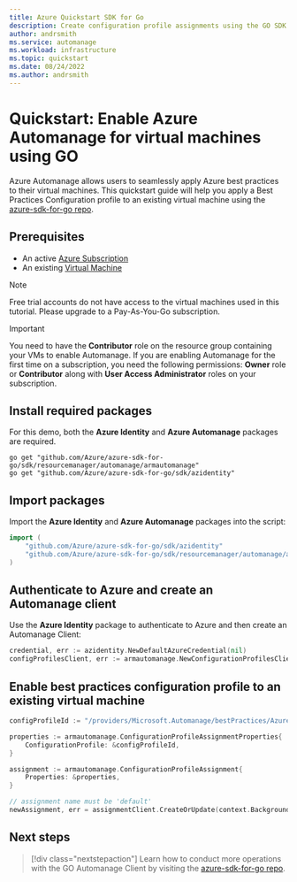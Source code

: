 ```yaml
---
title: Azure Quickstart SDK for Go
description: Create configuration profile assignments using the GO SDK for Automanage.
author: andrsmith
ms.service: automanage
ms.workload: infrastructure
ms.topic: quickstart
ms.date: 08/24/2022
ms.author: andrsmith
---
```


# Quickstart: Enable Azure Automanage for virtual machines using GO

Azure Automanage allows users to seamlessly apply Azure best practices to their virtual machines. This quickstart guide will help you apply a Best Practices Configuration profile to an existing virtual machine using the [azure-sdk-for-go repo](https://github.com/Azure/azure-sdk-for-go).

## Prerequisites 

- An active [Azure Subscription](https://azure.microsoft.com/pricing/purchase-options/pay-as-you-go/)
- An existing [Virtual Machine](../virtual-machines/windows/quick-create-portal.md)

> [!NOTE]
> Free trial accounts do not have access to the virtual machines used in this tutorial. Please upgrade to a Pay-As-You-Go subscription.

> [!IMPORTANT]
> You need to have the **Contributor** role on the resource group containing your VMs to enable Automanage. If you are enabling Automanage for the first time on a subscription, you need the following permissions: **Owner** role or **Contributor** along with **User Access Administrator** roles on your subscription.

## Install required packages 

For this demo, both the **Azure Identity** and **Azure Automanage** packages are required.

```
go get "github.com/Azure/azure-sdk-for-go/sdk/resourcemanager/automanage/armautomanage"
go get "github.com/Azure/azure-sdk-for-go/sdk/azidentity"
```

## Import packages 

Import the **Azure Identity** and **Azure Automanage** packages into the script: 

```go
import (
	"github.com/Azure/azure-sdk-for-go/sdk/azidentity"
	"github.com/Azure/azure-sdk-for-go/sdk/resourcemanager/automanage/armautomanage"
)
```

## Authenticate to Azure and create an Automanage client

Use the **Azure Identity** package to authenticate to Azure and then create an Automanage Client:

```go 
credential, err := azidentity.NewDefaultAzureCredential(nil)
configProfilesClient, err := armautomanage.NewConfigurationProfilesClient("<subscription ID>", credential, nil)
```

## Enable best practices configuration profile to an existing virtual machine

```go 
configProfileId := "/providers/Microsoft.Automanage/bestPractices/AzureBestPracticesProduction"

properties := armautomanage.ConfigurationProfileAssignmentProperties{
    ConfigurationProfile: &configProfileId,
}

assignment := armautomanage.ConfigurationProfileAssignment{
    Properties: &properties,
}

// assignment name must be 'default'
newAssignment, err = assignmentClient.CreateOrUpdate(context.Background(), "default", "resourceGroupName", "vmName", assignment, nil)
```

## Next steps

> [!div class="nextstepaction"]
Learn how to conduct more operations with the GO Automanage Client by visiting the [azure-sdk-for-go repo](https://github.com/Azure/azure-sdk-for-go/blob/main/sdk/resourcemanager/automanage/armautomanage/).

